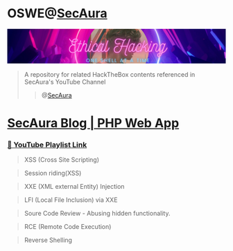 # OSWE@[SecAura](https://www.youtube.com/channel/UCx89Lz24SEPZpExl6OfQ0Gg)
![banner](https://raw.githubusercontent.com/SecAuraYT/HackTheBox/main/banner.PNG)
> A repository for related HackTheBox contents referenced in SecAura's YouTube Channel
>> @[SecAura](https://www.youtube.com/channel/UCx89Lz24SEPZpExl6OfQ0Gg)

# [SecAura Blog | PHP Web App](https://github.com/SecAuraYT/OSWE/tree/main/SecAura%20Blog%20PHP%20Web%20App)

### [🔗 YouTube Playlist Link](https://www.youtube.com/playlist?list=PLwnDE0CN30Q83Ym58wJdPkbdpTfnv36m9)

> XSS (Cross Site Scripting)

> Session riding(XSS)

> XXE (XML external Entity) Injection

> LFI (Local File Inclusion) via XXE

> Soure Code Review - Abusing hidden functionality.

> RCE (Remote Code Execution)

> Reverse Shelling
